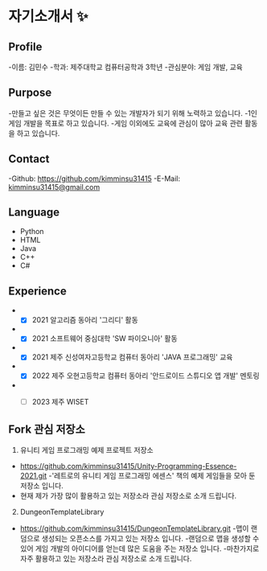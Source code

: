 # 자기소개서 ✨


## Profile
-이름: 김민수
-학과: 제주대학교 컴퓨터공학과 3학년
-관심분야: 게임 개발, 교육


## Purpose
-만들고 싶은 것은 무엇이든 만들 수 있는 개발자가 되기 위해 노력하고 있습니다.
-1인 게임 개발을 목표로 하고 있습니다.
-게임 이외에도 교육에 관심이 많아 교육 관련 활동을 하고 있습니다.


## Contact
-Github: https://github.com/kimminsu31415
-E-Mail: kimminsu31415@gmail.com


## Language
* Python
* HTML
* Java
* C++
* C#


## Experience
* -[x] 2021 알고리즘 동아리 '그리디' 활동
* -[x] 2021 소프트웨어 중심대학 'SW 파이오니아' 활동
* -[x] 2021 제주 신성여자고등학교 컴퓨터 동아리 'JAVA 프로그래밍' 교육
* -[x] 2022 제주 오현고등학교 컴퓨터 동아리 '안드로이드 스튜디오 앱 개발' 멘토링
* -[ ] 2023 제주 WISET 


## Fork 관심 저장소
1. 유니티 게임 프로그래밍 예제 프로젝트 저장소
- https://github.com/kimminsu31415/Unity-Programming-Essence-2021.git
-'레트로의 유니티 게임 프로그래밍 에센스' 책의 예제 게임들을 모아 둔 저장소 입니다.
- 현재 제가 가장 많이 활용하고 있는 저장소라 관심 저장소로 소개 드립니다.

2. DungeonTemplateLibrary
- https://github.com/kimminsu31415/DungeonTemplateLibrary.git
-맵이 랜덤으로 생성되는 오픈소스를 가지고 있는 저장소 입니다.
-랜덤으로 맵을 생성할 수 있어 게임 개발의 아이디어를 얻는데 많은 도움을 주는 저장소 입니다.
-마찬가지로 자주 활용하고 있는 저장소라 관심 저장소로 소개 드립니다.
